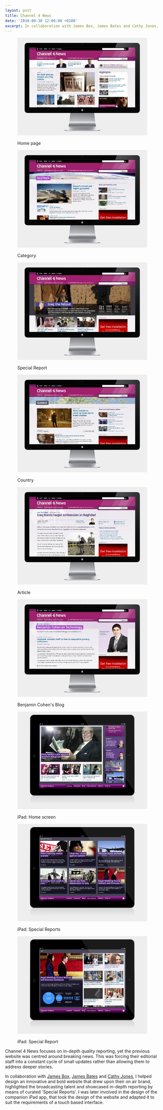 ```yaml
---
layout: post
title: Channel 4 News
date: '2010-09-30 12:00:00 +0100'
excerpt: In collaboration with James Box, James Bates and Cathy Jones, I helped design an innovative and bold website, reflecting the programmes branding and Channel 4's public remit.
---
```

<div class="slides">
    <figure>
        <img src="/assets/portfolio/channel4_news/0.jpg" alt=""/>
        <figcaption>
            <p>Home page</p>
        </figcaption>
    </figure>
    <figure>
        <img src="/assets/portfolio/channel4_news/1.jpg" alt=""/>
        <figcaption>
            <p>Category</p>
        </figcaption>
    </figure>
    <figure>
        <img src="/assets/portfolio/channel4_news/2.jpg" alt=""/>
        <figcaption>
            <p>Special Report</p>
        </figcaption>
    </figure>
    <figure>
        <img src="/assets/portfolio/channel4_news/3.jpg" alt=""/>
        <figcaption>
            <p>Country</p>
        </figcaption>
    </figure>
    <figure>
        <img src="/assets/portfolio/channel4_news/4.jpg" alt=""/>
        <figcaption>
            <p>Article</p>
        </figcaption>
    </figure>
    <figure>
        <img src="/assets/portfolio/channel4_news/5.jpg" alt=""/>
        <figcaption>
            <p>Benjamin Cohen's Blog</p>
        </figcaption>
    </figure>
    <figure>
        <img src="/assets/portfolio/channel4_news/6.jpg" alt=""/>
        <figcaption>
            <p>iPad: Home screen</p>
        </figcaption>
    </figure>
    <figure>
        <img src="/assets/portfolio/channel4_news/7.jpg" alt=""/>
        <figcaption>
            <p>iPad: Special Reports</p>
        </figcaption>
    </figure>
    <figure>
        <img src="/assets/portfolio/channel4_news/8.jpg" alt=""/>
        <figcaption>
            <p>iPad: Special Report</p>
        </figcaption>
    </figure>
</div>

Channel 4 News focuses on in-depth quality reporting, yet the previous website was centred around breaking news. This was forcing their editorial staff into a constant cycle of small updates rather than allowing them to address deeper stories.

In collaboration with [James Box][1], [James Bates][2] and [Cathy Jones][3], I helped design an innovative and bold website that drew upon their on air brand, highlighted the broadcasting talent and showcased in-depth reporting by means of curated 'Special Reports'. I was later involved in the design of the companion iPad app, that took the design of the website and adapted it to suit the requirements of a touch based interface.

[1]: http://clearleft.com/is/james-box/
[2]: http://clearleft.com/is/james-bates/
[3]: http://www.electricelephant.com/